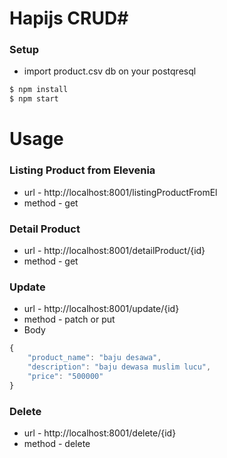# Hapijs CRUD#

### Setup ###

* import product.csv db on your postqresql

```bash
$ npm install
$ npm start
```

# Usage #

### Listing Product from Elevenia ###
* url - http://localhost:8001/listingProductFromEl
* method - get

### Detail Product ###
* url - http://localhost:8001/detailProduct/{id}
* method - get

### Update ###
* url - http://localhost:8001/update/{id}
* method - patch or put
* Body
```js
{
    "product_name": "baju desawa",
    "description": "baju dewasa muslim lucu",
    "price": "500000"
}
```

### Delete ###
* url - http://localhost:8001/delete/{id}
* method - delete